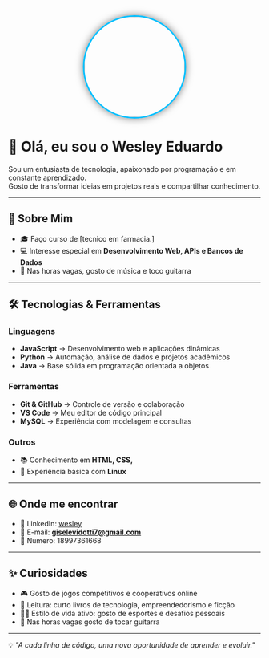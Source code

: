 <p align="center">
  <img src="https://instagram.faru4-2.fna.fbcdn.net/v/t51.2885-19/537646833_18084868366878885_8976109729516986490_n.jpg?stp=dst-jpg_s150x150_tt6&efg=eyJ2ZW5jb2RlX3RhZyI6InByb2ZpbGVfcGljLmRqYW5nby4xMDgwLmMyIn0&_nc_ht=instagram.faru4-2.fna.fbcdn.net&_nc_cat=109&_nc_oc=Q6cZ2QEtZ_vtjYz60TkFqPb9PFO7LiwwVOXe3NHh752mgHPqzObbmaodSzuyOZurvlMSunc&_nc_ohc=4QsruW9uPUgQ7kNvwFzCJjT&_nc_gid=Omwd6tKJSS_76Jwglg3ihQ&edm=APs17CUBAAAA&ccb=7-5&oh=00_Afbt94SvBB95AcIVCodrHRNQVkUMjcG_b4U3YJSdYDHtvQ&oe=68D3877C&_nc_sid=10d13b" width="200" style="border-radius:50%; border: 3px solid #00BFFF; box-shadow: 0px 0px 15px rgba(0,0,0,0.5);" />
</p>




# 👋 Olá, eu sou o Wesley Eduardo  

Sou um entusiasta de tecnologia, apaixonado por programação e em constante aprendizado.  
Gosto de transformar ideias em projetos reais e compartilhar conhecimento.  

---

## 🚀 Sobre Mim
- 🎓 Faço curso de  [tecnico em farmacia.]  
- 💻 Interesse especial em **Desenvolvimento Web, APIs e Bancos de Dados**  
- 🎸 Nas horas vagas, gosto de música e toco guitarra  
   
 

---

## 🛠️ Tecnologias & Ferramentas
### Linguagens
- **JavaScript** → Desenvolvimento web e aplicações dinâmicas  
- **Python** → Automação, análise de dados e projetos acadêmicos  
- **Java** → Base sólida em programação orientada a objetos  

### Ferramentas
- **Git & GitHub** → Controle de versão e colaboração  
- **VS Code** → Meu editor de código principal  
- **MySQL** → Experiência com modelagem e consultas  

### Outros
- 📚 Conhecimento em **HTML, CSS,**  
- 🔧 Experiência básica com **Linux**  


---

## 🌐 Onde me encontrar
- 💼 LinkedIn: [wesley](https://www.linkedin.com/in/wesley-eduardo-de-souza-019520382/)  
- 📧 E-mail: **giselevidotti7@gmail.com**
- 📲 Numero: 18997361668

---

## ✨ Curiosidades
- 🎮 Gosto de jogos competitivos e cooperativos online  
- 📖 Leitura: curto livros de tecnologia, empreendedorismo e ficção  
- 🏃‍♂️ Estilo de vida ativo: gosto de esportes e desafios pessoais
- 🎸 Nas horas vagas gosto de tocar guitarra  

---

💡 *"A cada linha de código, uma nova oportunidade de aprender e evoluir."*  


